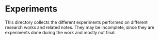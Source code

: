 # Experiments

This directory collects the different experiments performed on different research works and related notes.
They may be incomplete, since they are experiments done during the work and mostly not final.

